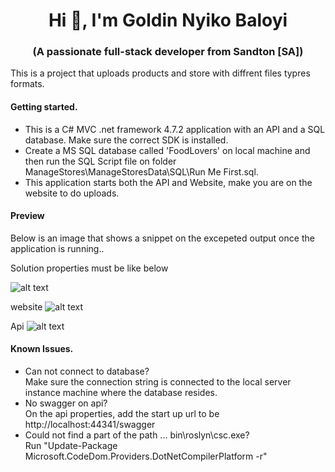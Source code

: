 <h1 align="center">Hi 👋, I'm Goldin Nyiko Baloyi</h1>
<h3 align="center">(A passionate full-stack developer from Sandton [SA])</h3>
<p>This is a project that uploads products and store with diffrent files typres formats.</P>
<h4>Getting started.</h4>
<ul>
  <li>This is a C# MVC .net framework 4.7.2 application with an API and a SQL database. Make sure the correct SDK is installed.</li>
  <li>Create a MS SQL database called 'FoodLovers' on local machine and then run the SQL Script file on folder ManageStores\ManageStoresData\SQL\Run Me First.sql.</li> 
  <li>This application starts both the API and Website, make you are on the website to do uploads.</li>
</ul>
<h4>Preview</h4>
<p >Below is an image that shows a snippet on the excepeted output once the application is running..</P>
Solution properties must be like below

![alt text](https://github.com/Goldin123/StoreManager/assets/17449653/2ed3b67f-edbc-4c2f-8061-7c4c86e680a5)


website
![alt text](https://github.com/Goldin123/StoreManager/assets/17449653/ef06bd4d-fa01-40aa-a795-e5d9c1e864d1)

Api
![alt text](https://github.com/Goldin123/StoreManager/assets/17449653/74f81f72-ad27-4113-82fa-d91d3be170d4)

<h4>Known Issues.</h4>
<ul>
  <li>Can not connect to database? <br/>
   Make sure the connection string is connected to the local server instance machine where the database resides.
  </li>
  <li>No swagger on api? <br/>
    On the api properties, add the start up url to be http://localhost:44341/swagger</li>
  <li>Could not find a part of the path ... bin\roslyn\csc.exe?<br/>
    Run "Update-Package Microsoft.CodeDom.Providers.DotNetCompilerPlatform -r"</li>
</ul>
